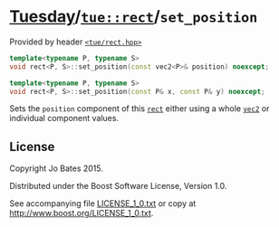 [Tuesday](../../../README.md)/[`tue::rect`](../../headers/rect.md)/`set_position`
=================================================================================
Provided by header [`<tue/rect.hpp>`](../../headers/rect.md)

```c++
template<typename P, typename S>
void rect<P, S>::set_position(const vec2<P>& position) noexcept;

template<typename P, typename S>
void rect<P, S>::set_position(const P& x, const P& y) noexcept;
```

Sets the `position` component of this [`rect`](../../headers/rect.md) either
using a whole [`vec2`](../../headers/vec.md) or individual component values.

License
-------
Copyright Jo Bates 2015.

Distributed under the Boost Software License, Version 1.0.

See accompanying file [LICENSE_1_0.txt](../../../LICENSE_1_0.txt) or copy at
http://www.boost.org/LICENSE_1_0.txt.
